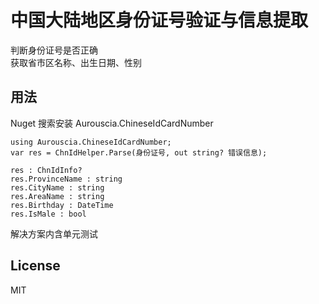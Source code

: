 # 中国大陆地区身份证号验证与信息提取
判断身份证号是否正确  
获取省市区名称、出生日期、性别

## 用法
Nuget 搜索安装 Aurouscia.ChineseIdCardNumber  
```
using Aurouscia.ChineseIdCardNumber;
var res = ChnIdHelper.Parse(身份证号, out string? 错误信息);

res : ChnIdInfo?
res.ProvinceName : string
res.CityName : string
res.AreaName : string
res.Birthday : DateTime
res.IsMale : bool
```
解决方案内含单元测试  

## License
MIT